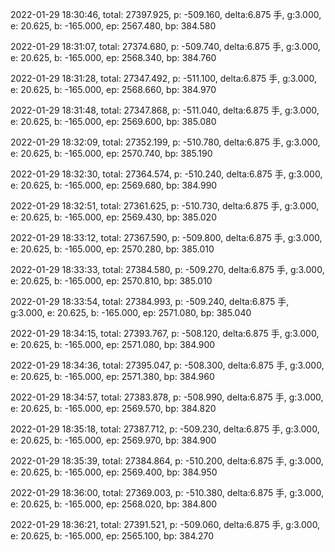 2022-01-29 18:30:46, total: 27397.925, p: -509.160, delta:6.875 手, g:3.000, e: 20.625, b: -165.000, ep: 2567.480, bp: 384.580

2022-01-29 18:31:07, total: 27374.680, p: -509.740, delta:6.875 手, g:3.000, e: 20.625, b: -165.000, ep: 2568.340, bp: 384.760

2022-01-29 18:31:28, total: 27347.492, p: -511.100, delta:6.875 手, g:3.000, e: 20.625, b: -165.000, ep: 2568.660, bp: 384.970

2022-01-29 18:31:48, total: 27347.868, p: -511.040, delta:6.875 手, g:3.000, e: 20.625, b: -165.000, ep: 2569.600, bp: 385.080

2022-01-29 18:32:09, total: 27352.199, p: -510.780, delta:6.875 手, g:3.000, e: 20.625, b: -165.000, ep: 2570.740, bp: 385.190

2022-01-29 18:32:30, total: 27364.574, p: -510.240, delta:6.875 手, g:3.000, e: 20.625, b: -165.000, ep: 2569.680, bp: 384.990

2022-01-29 18:32:51, total: 27361.625, p: -510.730, delta:6.875 手, g:3.000, e: 20.625, b: -165.000, ep: 2569.430, bp: 385.020

2022-01-29 18:33:12, total: 27367.590, p: -509.800, delta:6.875 手, g:3.000, e: 20.625, b: -165.000, ep: 2570.280, bp: 385.010

2022-01-29 18:33:33, total: 27384.580, p: -509.270, delta:6.875 手, g:3.000, e: 20.625, b: -165.000, ep: 2570.810, bp: 385.010

2022-01-29 18:33:54, total: 27384.993, p: -509.240, delta:6.875 手, g:3.000, e: 20.625, b: -165.000, ep: 2571.080, bp: 385.040

2022-01-29 18:34:15, total: 27393.767, p: -508.120, delta:6.875 手, g:3.000, e: 20.625, b: -165.000, ep: 2571.080, bp: 384.900

2022-01-29 18:34:36, total: 27395.047, p: -508.300, delta:6.875 手, g:3.000, e: 20.625, b: -165.000, ep: 2571.380, bp: 384.960

2022-01-29 18:34:57, total: 27383.878, p: -508.990, delta:6.875 手, g:3.000, e: 20.625, b: -165.000, ep: 2569.570, bp: 384.820

2022-01-29 18:35:18, total: 27387.712, p: -509.230, delta:6.875 手, g:3.000, e: 20.625, b: -165.000, ep: 2569.970, bp: 384.900

2022-01-29 18:35:39, total: 27384.864, p: -510.200, delta:6.875 手, g:3.000, e: 20.625, b: -165.000, ep: 2569.400, bp: 384.950

2022-01-29 18:36:00, total: 27369.003, p: -510.380, delta:6.875 手, g:3.000, e: 20.625, b: -165.000, ep: 2568.020, bp: 384.800

2022-01-29 18:36:21, total: 27391.521, p: -509.060, delta:6.875 手, g:3.000, e: 20.625, b: -165.000, ep: 2565.100, bp: 384.270